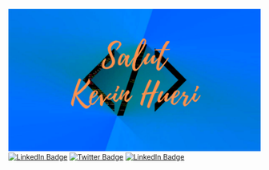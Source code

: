 ![header](https://github.com/SpongeBobby72/SpongeBobby72/blob/main/img/header.png)
[![LinkedIn Badge](https://img.shields.io/badge/LinkedIn-Profile-informational?style=flat&logo=linkedin&logoColor=white&color=0D76A8)](https://www.linkedin.com/in/kevin-hueri/)
[![Twitter Badge](https://img.shields.io/badge/Twitter-Profile-informational?style=flat&logo=twitter&logoColor=white&color=1CA2F1)](https://twitter.com/KHueri)
[![LinkedIn Badge](https://img.shields.io/badge/facebook-Profile-informational?style=flat&logo=facebook&logoColor=white&color=0D76A8)](https://www.facebook.com/kevin.hueri/)

<!--
**SpongeBobby72/SpongeBobby72** is a ✨ _special_ ✨ repository because its `README.md` (this file) appears on your GitHub profile.

Here are some ideas to get you started:

- 🔭 I’m currently working on ...
- 🌱 I’m currently learning ...
- 👯 I’m looking to collaborate on ...
- 🤔 I’m looking for help with ...
- 💬 Ask me about ...
- 📫 How to reach me: ...
- 😄 Pronouns: ...
- ⚡ Fun fact: ...
-->
